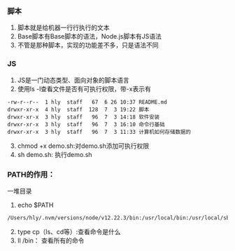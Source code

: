 ### 脚本

1. 脚本就是给机器一行行执行的文本
2. Base脚本有Base脚本的语法，Node.js脚本有JS语法
3. 不管是那种脚本，实现的功能差不多，只是语法不同


### JS

1. JS是一门动态类型、面向对象的脚本语言
2. 使用ls -l查看文件是否有可执行权限，带-x表示有
```
-rw-r--r--  1 hly  staff   67  6 26 10:37 README.md
drwxr-xr-x  4 hly  staff  128  7  3 19:22 脚本
drwxr-xr-x  3 hly  staff   96  7  3 14:18 软件安装
drwxr-xr-x  3 hly  staff   96  7  3 16:10 命令行基础
drwxr-xr-x  3 hly  staff   96  7  3 11:33 计算机如何存储数据的
```
3. chmod +x demo.sh:对demo.sh添加可执行权限
4. sh demo.sh: 执行demo.sh

### PATH的作用：

一堆目录
1. echo $PATH
```
/Users/hly/.nvm/versions/node/v12.22.3/bin:/usr/local/bin:/usr/local/sbin:/usr/local/bin:/usr/bin:/bin:/usr/sbin:/sbin:/Library/Apple/usr/bin
```
2. type cp（ls、cd等）:查看命令是什么
3. ll /bin： 查看所有的命令